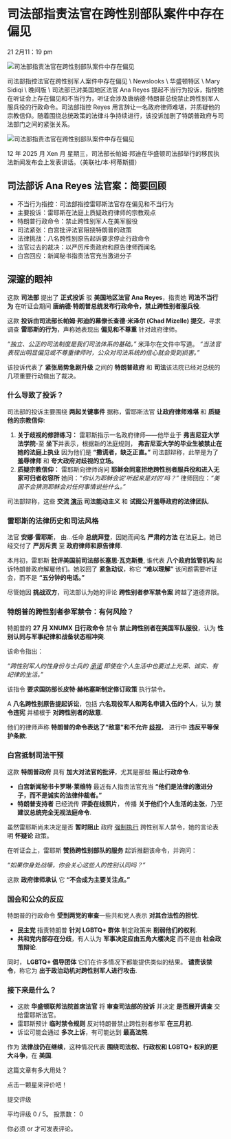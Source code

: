 # 司法部指责法官在跨性别部队案件中存在偏见

21 2月11：19 pm

![司法部指责法官在跨性别部队案件中存在偏见](https://www.newslooks.com/wp-content/uploads/2025/02/AP25049758393540-1.jpg)

司法部指控法官在跨性别军人案件中存在偏见 \ Newslooks \ 华盛顿特区 \ Mary Sidiqi \ 晚间版 \ 司法部已对美国地区法官 Ana Reyes 提起不当行为投诉，指控她在听证会上存在偏见和不当行为，听证会涉及唐纳德·特朗普总统禁止跨性别军人服兵役的行政命令。司法部指控 Reyes 用言辞让一名政府律师难堪，并质疑他的宗教信仰。随着围绕总统政策的法律斗争持续进行，该投诉加剧了特朗普政府与司法部门之间的紧张关系。

![司法部指责法官在跨性别部队案件中存在偏见](https://www.newslooks.com/wp-content/uploads/2025/02/AP25043819407661.jpg)

12 年 2025 月 Xen 月 星期三，司法部长帕姆·邦迪在华盛顿司法部举行的移民执法新闻发布会上发表讲话。（美联社/本·柯蒂斯摄）

## 司法部诉 Ana Reyes 法官案：简要回顾

-   不当行为指控：司法部指控雷耶斯法官存在偏见和不当行为
-   主要投诉：雷耶斯在法庭上质疑政府律师的宗教观点
-   特朗普行政命令：禁止跨性别军人在美军服役
-   司法紧张：白宫批评法官阻挠特朗普的政策
-   法律挑战：八名跨性别原告起诉要求停止行政命令
-   法官过去的裁决：以严厉斥责政府和原告律师而闻名
-   白宫回应：新闻秘书指责法官充当激进分子

## 深邃的眼神

这款 **司法部** 提出了 **正式投诉** 驳 **美国地区法官 Ana Reyes**，指责她 **司法不当行为** 在听证会期间 **唐纳德·特朗普总统发布行政命令，禁止跨性别者服兵役**.

这款 **投诉由司法部长帕姆·邦迪的幕僚长查德·米泽尔 (Chad Mizelle) 提交**，寻求调查 **雷耶斯的行为**，声称她表现出 **偏见和不尊重** 针对政府律师。

_“独立、公正的司法制度是我们司法体系的基础。”_ 米泽尔在文件中写道。 _“当法官表现出明显偏见或不尊重律师时，公众对司法系统的信心就会受到损害。”_

该投诉代表了 **紧张局势急剧升级** 之间的 **特朗普政府** 和 **司法**该法院已经对总统的几项重要行动做出了裁决。

### 什么导致了投诉？

司法部的投诉主要围绕 **两起关键事件** 据称，雷耶斯法官 **让政府律师难堪** 和 **质疑他的宗教信仰**:

1.  **关于歧视的修辞练习：** 雷耶斯指示一名政府律师——他毕业于 **弗吉尼亚大学法学院**\-至 **坐下**并表示，根据新的法庭规则， **弗吉尼亚大学的毕业生被禁止在她的法庭上执业** 因为他们是 **“撒谎者，缺乏正直。”** 司法部辩称，此举是为了 **羞辱律师** 和 **夸大政府对歧视的立场。**
2.  **质疑宗教信仰：** 雷耶斯向律师询问 **耶稣会同意拒绝跨性别者服兵役和进入无家可归者收容所** 她问：_“你认为耶稣会说‘听起来是对的’吗？”_ 律师回应：_“美国不会猜测耶稣会对任何事情说些什么。”_

司法部辩称，这些 **交流 [演示](https://www.newslooks.com/zh-CN/trump-revises-pentagon-policy-transgender-troops-and-vaccine-mandates/) 司法能动主义** 和 **试图公开羞辱政府的法律团队**.

### 雷耶斯的法律历史和司法风格

法官 **安娜·雷耶斯**， 由...任命 **总统拜登**，因她而闻名 **严肃的方法** 在法庭上。她已经交付了 **严厉斥责** 至 **政府律师和原告律师**.

本月初，雷耶斯 **批评美国前司法部长塞思·瓦克斯曼**, 谁代表 **八个政府监管机构** 起诉特朗普政府解雇他们。她驳回了 **紧急动议**，称它 **“难以理解”** 该问题需要听证会，而不是 **“五分钟的电话。”**

尽管她因 **挑战双方**，司法部认为她的评论 **跨性别者参军禁令案** 跨越了道德界限。

### 特朗普的跨性别者参军禁令：有何风险？

特朗普的 **27 月 XNUMX 日行政命令** 禁令 **禁止跨性别者在美国军队服役**，认为 **性别认同与军事纪律和战备状态相冲突**.

该命令指出：

_“跨性别军人的性身份与士兵的 [承诺](https://www.google.com/url?sa=t&source=web&rct=j&opi=89978449&url=https://www.nbcwashington.com/news/politics/doj-files-complaint-against-judge-challenging-trans-troop-ban/3850382/&ved=2ahUKEwjE4euwttaLAxViElkFHc2bA3UQFnoECBMQAQ&usg=AOvVaw1k6TCKNG796twtbDyNdM-k) 即使在个人生活中也要过上光荣、诚实、有纪律的生活。”_

该指令 **要求国防部长皮特·赫格塞斯制定修订政策** 执行禁令。

A **八名跨性别原告提起诉讼**，包括 **六名现役军人和两名申请入伍的个人**，认为 **禁令违宪** 并植根于 **对跨性别者的敌意**.

他们的律师声称 **特朗普的命令表达了“敌意”和不允许 [歧视](https://www.google.com/url?sa=t&source=web&rct=j&opi=89978449&url=https://www.military.com/daily-news/2025/02/21/justice-department-files-complaint-against-judge-weighing-challenge-trumps-transgender-troop-ban.html&ved=2ahUKEwjE4euwttaLAxViElkFHc2bA3UQFnoECBYQAQ&usg=AOvVaw3JeJK6YzzHHzus4RQZ2q1X)**， 进行中 **违反平等保护条款**.

### 白宫抵制司法干预

这款 **特朗普政府** 具有 **加大对法官的批评**，尤其是那些 **阻止行政命令**.

-   **白宫新闻秘书卡罗琳·莱维特** 最近有人指责法官充当 **“他们是法律的激进分子，而不是诚实的法律仲裁者。”**
-   **特朗普支持者** 已经流传 **评委在线照片**， 传播 **关于他们个人生活的主张**，乃至 **建议总统完全无视法庭命令**.

虽然雷耶斯尚未决定是否 **暂时阻止** 政府 [强制执行](https://www.newslooks.com/zh-CN/federal-judge-challenges-trumps-transgender-military-ban/) 跨性别军人禁令，她的言论表明 **怀疑论** 政策。

在听证会上，雷耶斯 **赞扬跨性别部队的服务** 起诉推翻该命令，并询问：

_“如果你身处战壕，你会关心这些人的性别认同吗？”_

这款 **政府律师承认** 它 **“不会成为主要关注点。”**

### 国会和公众的反应

特朗普的行政命令 **受到两党的审查**一些共和党人表示 **对其合法性的担忧**.

-   **民主党** 指责特朗普 **针对 LGBTQ+ 群体** 制定政策来 **削弱他们的权利**.
-   **共和党内部存在分歧**，有人认为 **军事决定应由五角大楼决定** 而不是由 **社会政策辩论**.

同时， **LGBTQ+ 倡导团体** 它们在许多情况下都能提供类似的结果。 **谴责该禁令**，称它为 **出于政治动机对跨性别军人进行攻击**.

### 接下来是什么？

-   这款 **华盛顿联邦法院首席法官** 将 **审查司法部的投诉** 并决定 **是否展开调查** 交给雷耶斯法官。
-   雷耶斯预计 **临时禁令规则** 反对特朗普禁止跨性别者参军 **在三月初**.
-   诉讼可能会通过 **多次上诉**，有可能达到 **最高法院**.

作为 **法律战仍在继续**，这种情况代表 **围绕司法权、行政权和 LGBTQ+ 权利的更大斗争**，在 **美国**.

这篇文章有多大用处？

点击一颗星来评价吧！

提交评级

平均评级 0 / 5。 投票数： 0

你必须 or 才可发表评论。